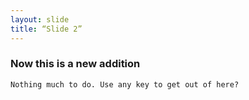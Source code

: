 ```yaml
---
layout: slide
title: “Slide 2”
---
```


### Now this is a new addition 

`Nothing much to do. Use any key to get out of here?`
